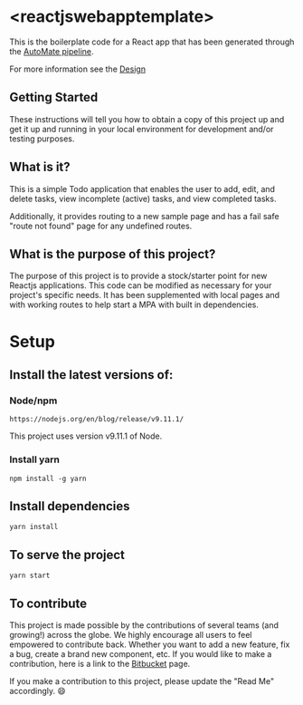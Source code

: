 # \<reactjswebapptemplate\>

This is the boilerplate code for a React app that has been generated through the [AutoMate pipeline](https://automate.swtools.honeywell.com/Offerings/Details/25d3d19b-d68a-40e8-9430-875c376c6675).

For more information see the [Design](https://confluence.honeywell.com/pages/viewpage.action?pageId=264639558)

## Getting Started
These instructions will tell you how to obtain a copy of this project up and get it up and running in your local environment for development and/or testing purposes.

## What is it?

This is a simple Todo application that enables the user to add, edit, and delete tasks, view incomplete (active) tasks, and view completed tasks. 

Additionally, it provides routing to a new sample page and has a fail safe "route not found" page for any undefined routes.

## What is the purpose of this project? 

The purpose of this project is to provide a stock/starter point for new Reactjs applications. This code can be modified as necessary for your project's specific needs. It has been supplemented with local pages and with working routes to help start a MPA with built in dependencies. 

# Setup

## Install the latest versions of:

### Node/npm
```
https://nodejs.org/en/blog/release/v9.11.1/
```
This project uses version v9.11.1 of Node.
### Install yarn
```
npm install -g yarn
```
## Install dependencies
```
yarn install
```
## To serve the project
```
yarn start
```

## To contribute
This project is made possible by the contributions of several teams (and growing!) across the globe. We highly encourage all users to feel empowered to contribute back. Whether you want to add a new feature, fix a bug, create a brand new component, etc. If you would like to make a contribution, here is a link to the [Bitbucket](https://bitbucket.honeywell.com/projects/CENODEJS/repos/ce-devops-reactapp/browse) page.

If you make a contribution to this project, please update the "Read Me" accordingly. :smile: